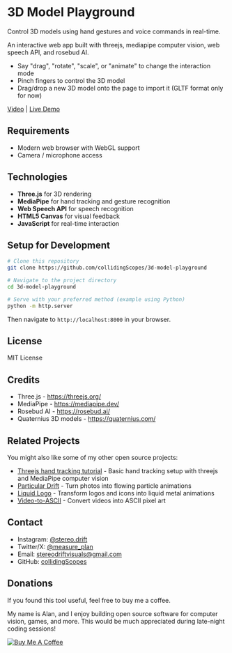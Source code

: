# 3D Model Playground

Control 3D models using hand gestures and voice commands in real-time.

An interactive web app built with threejs, mediapipe computer vision, web speech API, and rosebud AI.

- Say "drag", "rotate", "scale", or "animate" to change the interaction mode
- Pinch fingers to control the 3D model
- Drag/drop a new 3D model onto the page to import it (GLTF format only for now)

[Video](https://x.com/measure_plan/status/1929900748235550912) | [Live Demo](https://collidingscopes.github.io/3d-model-playground/)

## Requirements

- Modern web browser with WebGL support
- Camera / microphone access

## Technologies

- **Three.js** for 3D rendering
- **MediaPipe** for hand tracking and gesture recognition
- **Web Speech API** for speech recognition
- **HTML5 Canvas** for visual feedback
- **JavaScript** for real-time interaction

## Setup for Development

```bash
# Clone this repository
git clone https://github.com/collidingScopes/3d-model-playground

# Navigate to the project directory
cd 3d-model-playground

# Serve with your preferred method (example using Python)
python -m http.server
```

Then navigate to `http://localhost:8000` in your browser.

## License

MIT License

## Credits

- Three.js - https://threejs.org/
- MediaPipe - https://mediapipe.dev/
- Rosebud AI - https://rosebud.ai/
- Quaternius 3D models - https://quaternius.com/

## Related Projects

You might also like some of my other open source projects:

- [Threejs hand tracking tutorial](https://collidingScopes.github.io/threejs-handtracking-101) - Basic hand tracking setup with threejs and MediaPipe computer vision
- [Particular Drift](https://collidingScopes.github.io/particular-drift) - Turn photos into flowing particle animations
- [Liquid Logo](https://collidingScopes.github.io/liquid-logo) - Transform logos and icons into liquid metal animations
- [Video-to-ASCII](https://collidingScopes.github.io/ascii) - Convert videos into ASCII pixel art

## Contact

- Instagram: [@stereo.drift](https://www.instagram.com/stereo.drift/)
- Twitter/X: [@measure_plan](https://x.com/measure_plan)
- Email: [stereodriftvisuals@gmail.com](mailto:stereodriftvisuals@gmail.com)
- GitHub: [collidingScopes](https://github.com/collidingScopes)

## Donations

If you found this tool useful, feel free to buy me a coffee. 

My name is Alan, and I enjoy building open source software for computer vision, games, and more. This would be much appreciated during late-night coding sessions!

[![Buy Me A Coffee](https://www.buymeacoffee.com/assets/img/custom_images/yellow_img.png)](https://www.buymeacoffee.com/stereoDrift)